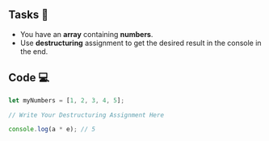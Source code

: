 ## Tasks 🎯

- You have an **array** containing **numbers**.
- Use **destructuring** assignment to get the desired result in the console in the end.

## Code 💻

```js
let myNumbers = [1, 2, 3, 4, 5];

// Write Your Destructuring Assignment Here

console.log(a * e); // 5
```
